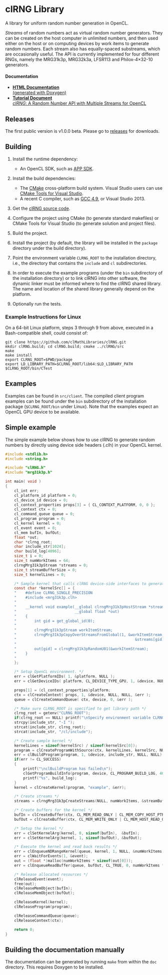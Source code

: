 # clRNG Library

A library for uniform random number generation in OpenCL.

*Streams* of random numbers act as virtual random number generators.
They can be created on the host computer in unlimited numbers, and then used 
either on the host or on computing devices by work items to generate random numbers.
Each stream also has equally-spaced substreams, which are occasionally useful.
The API is currently implemented for four different RNGs, namely the 
MRG31k3p, MRG32k3a, LFSR113 and Philox-4×32-10 generators.

#### Documentation

- [**HTML Documentation**  
  (generated with Doxygen)](http://clmathlibraries.github.io/clRNG/htmldocs/index.html)
- [**Tutorial Document**  
  *clRNG*: A Random Number API with Multiple Streams for OpenCL](http://clmathlibraries.github.io/clRNG/docs/clrng-api.pdf)

## Releases

The first public version is v1.0.0 beta. Please go to [releases](https://github.com/clMathLibraries/clRNG/releases) for downloads.

## Building

1.  Install the runtime dependency:

      - An OpenCL SDK, such as [APP SDK](http://developer.amd.com/tools-and-sdks/opencl-zone/amd-accelerated-parallel-processing-app-sdk/).

2.  Install the build dependencies:

      - The [CMake](http://www.cmake.org/) cross-platform build system.
        Visual Studio users can use [CMake Tools for Visual Studio](https://cmaketools.codeplex.com/).
      - A recent C compiler, such as [GCC 4.9](https://gcc.gnu.org/), or Visual Studio 2013.

3.  Get the [clRNG source code](https://github.com/clMathLibraries/clRNG).

4.  Configure the project using CMake (to generate standard makefiles) or
    CMake Tools for Visual Studio (to generate solution and project files).

5.  Build the project.

6.  Install the project (by default, the library will be installed in the
    `package` directory under the build directory).

7.  Point the environment variable `CLRNG_ROOT` to the installation directory,
    i.e., the directory that contains the `include` and `cl` subdirectories.

8.  In order to execute the example programs (under the `bin` subdirectory of
    the installation directory) or to link clRNG into other software, the
    dynamic linker must be informed where to find the clRNG shared library.
    The name and location of the shared library generally depend on the platform.

9.  Optionally run the tests.

### Example Instructions for Linux

On a 64-bit Linux platform, steps 3 through 9 from above, executed in a
Bash-compatible shell, could consist of:

    git clone https://github.com/clMathLibraries/clRNG.git
    mkdir clRNG.build; cd clRNG.build; cmake ../clRNG/src
    make
    make install
    export CLRNG_ROOT=$PWD/package
    export LD_LIBRARY_PATH=$CLRNG_ROOT/lib64:$LD_LIBRARY_PATH
    $CLRNG_ROOT/bin/CTest

## Examples

Examples can be found in `src/client`.
The compiled client program examples can be found under the `bin` subdirectory
of the installation package (`$CLRNG_ROOT/bin` under Linux).
Note that the examples expect an OpenCL GPU device to be available.

## Simple example

The simple example below shows how to use clRNG to generate random numbers 
by directly using device side headers (.clh) in your OpenCL kernel.

```c
#include <stdlib.h>
#include <string.h>

#include "clRNG.h"
#include "mrg31k3p.h"

int main( void )
{
    cl_int err;
    cl_platform_id platform = 0;
    cl_device_id device = 0;
    cl_context_properties props[3] = { CL_CONTEXT_PLATFORM, 0, 0 };
    cl_context ctx = 0;
    cl_command_queue queue = 0;
    cl_program program = 0;
    cl_kernel kernel = 0;
    cl_event event = 0;
    cl_mem bufIn, bufOut;
    float *out;
    char *clrng_root;
    char include_str[1024];
    char build_log[4096];
    size_t i = 0;
    size_t numWorkItems = 64;
    clrngMrg31k3pStream *streams = 0;
    size_t streamBufferSize = 0;
    size_t kernelLines = 0;

    /* Sample kernel that calls clRNG device-side interfaces to generate random numbers */
    const char *kernelSrc[] = {
    "    #define CLRNG_SINGLE_PRECISION                                   \n",
    "    #include <mrg31k3p.clh>                                          \n",
    "                                                                     \n",
    "    __kernel void example(__global clrngMrg31k3pHostStream *streams, \n",
    "                          __global float *out)                       \n",
    "    {                                                                \n",
    "        int gid = get_global_id(0);                                  \n",
    "                                                                     \n",
    "        clrngMrg31k3pStream workItemStream;                          \n",
    "        clrngMrg31k3pCopyOverStreamsFromGlobal(1, &workItemStream,   \n",
    "                                                     &streams[gid]); \n",
    "                                                                     \n",
    "        out[gid] = clrngMrg31k3pRandomU01(&workItemStream);          \n",
    "    }                                                                \n",
    "                                                                     \n",
    };

    /* Setup OpenCL environment. */
    err = clGetPlatformIDs( 1, &platform, NULL );
    err = clGetDeviceIDs( platform, CL_DEVICE_TYPE_GPU, 1, &device, NULL );

    props[1] = (cl_context_properties)platform;
    ctx = clCreateContext( props, 1, &device, NULL, NULL, &err );
    queue = clCreateCommandQueue( ctx, device, 0, &err );

    /* Make sure CLRNG_ROOT is specified to get library path */
    clrng_root = getenv("CLRNG_ROOT");
    if(clrng_root == NULL) printf("\nSpecify environment variable CLRNG_ROOT as described\n");
    strcpy(include_str, "-I ");
    strcat(include_str, clrng_root);
    strcat(include_str, "/cl/include");

    /* Create sample kernel */
    kernelLines = sizeof(kernelSrc) / sizeof(kernelSrc[0]);
    program = clCreateProgramWithSource(ctx, kernelLines, kernelSrc, NULL, &err);
    err = clBuildProgram(program, 1, &device, include_str, NULL, NULL);
    if(err != CL_SUCCESS)
    {
        printf("\nclBuildProgram has failed\n");
        clGetProgramBuildInfo(program, device, CL_PROGRAM_BUILD_LOG, 4096, build_log, NULL);
        printf("%s", build_log);
    }
    kernel = clCreateKernel(program, "example", &err);

    /* Create streams */
    streams = clrngMrg31k3pCreateStreams(NULL, numWorkItems, &streamBufferSize, (clrngStatus *)&err);

    /* Create buffers for the kernel */
    bufIn = clCreateBuffer(ctx, CL_MEM_READ_ONLY | CL_MEM_COPY_HOST_PTR, streamBufferSize, streams, &err);
    bufOut = clCreateBuffer(ctx, CL_MEM_WRITE_ONLY | CL_MEM_HOST_READ_ONLY, numWorkItems * sizeof(cl_float), NULL, &err);

    /* Setup the kernel */
    err = clSetKernelArg(kernel, 0, sizeof(bufIn),  &bufIn);
    err = clSetKernelArg(kernel, 1, sizeof(bufOut), &bufOut);

    /* Execute the kernel and read back results */
    err = clEnqueueNDRangeKernel(queue, kernel, 1, NULL, &numWorkItems, NULL, 0, NULL, &event);
    err = clWaitForEvents(1, &event);
    out = (float *)malloc(numWorkItems * sizeof(out[0]));
    err = clEnqueueReadBuffer(queue, bufOut, CL_TRUE, 0, numWorkItems * sizeof(out[0]), out, 0, NULL, NULL);

    /* Release allocated resources */
    clReleaseEvent(event);
    free(out);
    clReleaseMemObject(bufIn);
    clReleaseMemObject(bufOut);

    clReleaseKernel(kernel);
    clReleaseProgram(program);

    clReleaseCommandQueue(queue);
    clReleaseContext(ctx);

    return 0;
}
```


## Building the documentation manually

The documentation can be generated by running `make` from within the `doc`
directory.  This requires Doxygen to be installed.
